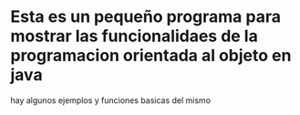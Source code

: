 # Esta es un pequeño programa para mostrar las funcionalidaes de la programacion orientada al objeto en java 
hay algunos ejemplos y funciones basicas del mismo 


